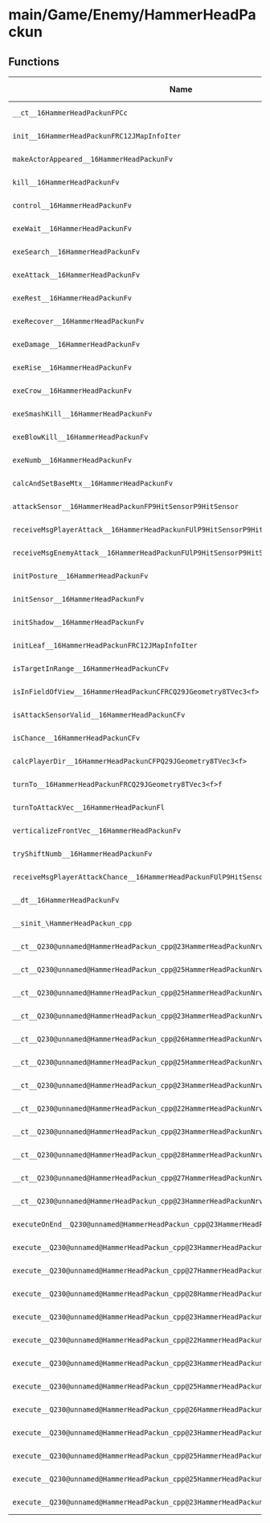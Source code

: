 # main/Game/Enemy/HammerHeadPackun

## Functions

| Name | Address | Match % |
|------|---------|---------|
| `__ct__16HammerHeadPackunFPCc` | `0x800EF9F4` | :x: (0.0%) |
| `init__16HammerHeadPackunFRC12JMapInfoIter` | `0x800EFA70` | :x: (0.0%) |
| `makeActorAppeared__16HammerHeadPackunFv` | `0x800EFBD8` | :x: (0.0%) |
| `kill__16HammerHeadPackunFv` | `0x800EFC10` | :x: (0.0%) |
| `control__16HammerHeadPackunFv` | `0x800EFCB8` | :x: (0.0%) |
| `exeWait__16HammerHeadPackunFv` | `0x800EFCC0` | :x: (0.0%) |
| `exeSearch__16HammerHeadPackunFv` | `0x800EFD50` | :x: (0.0%) |
| `exeAttack__16HammerHeadPackunFv` | `0x800EFDC8` | :x: (0.0%) |
| `exeRest__16HammerHeadPackunFv` | `0x800EFEB4` | :x: (0.0%) |
| `exeRecover__16HammerHeadPackunFv` | `0x800EFF40` | :x: (0.0%) |
| `exeDamage__16HammerHeadPackunFv` | `0x800EFFDC` | :x: (0.0%) |
| `exeRise__16HammerHeadPackunFv` | `0x800F00EC` | :x: (0.0%) |
| `exeCrow__16HammerHeadPackunFv` | `0x800F01E8` | :x: (0.0%) |
| `exeSmashKill__16HammerHeadPackunFv` | `0x800F028C` | :x: (0.0%) |
| `exeBlowKill__16HammerHeadPackunFv` | `0x800F0340` | :x: (0.0%) |
| `exeNumb__16HammerHeadPackunFv` | `0x800F0400` | :x: (0.0%) |
| `calcAndSetBaseMtx__16HammerHeadPackunFv` | `0x800F04F0` | :x: (0.0%) |
| `attackSensor__16HammerHeadPackunFP9HitSensorP9HitSensor` | `0x800F0594` | :x: (0.0%) |
| `receiveMsgPlayerAttack__16HammerHeadPackunFUlP9HitSensorP9HitSensor` | `0x800F07AC` | :x: (0.0%) |
| `receiveMsgEnemyAttack__16HammerHeadPackunFUlP9HitSensorP9HitSensor` | `0x800F09DC` | :x: (0.0%) |
| `initPosture__16HammerHeadPackunFv` | `0x800F0AEC` | :x: (0.0%) |
| `initSensor__16HammerHeadPackunFv` | `0x800F0B48` | :x: (0.0%) |
| `initShadow__16HammerHeadPackunFv` | `0x800F0CA8` | :x: (0.0%) |
| `initLeaf__16HammerHeadPackunFRC12JMapInfoIter` | `0x800F0D00` | :x: (0.0%) |
| `isTargetInRange__16HammerHeadPackunCFv` | `0x800F0E78` | :x: (0.0%) |
| `isInFieldOfView__16HammerHeadPackunCFRCQ29JGeometry8TVec3<f>` | `0x800F0F44` | :x: (0.0%) |
| `isAttackSensorValid__16HammerHeadPackunCFv` | `0x800F0FCC` | :x: (0.0%) |
| `isChance__16HammerHeadPackunCFv` | `0x800F10DC` | :x: (0.0%) |
| `calcPlayerDir__16HammerHeadPackunCFPQ29JGeometry8TVec3<f>` | `0x800F11B0` | :x: (0.0%) |
| `turnTo__16HammerHeadPackunFRCQ29JGeometry8TVec3<f>f` | `0x800F124C` | :x: (0.0%) |
| `turnToAttackVec__16HammerHeadPackunFl` | `0x800F1324` | :x: (0.0%) |
| `verticalizeFrontVec__16HammerHeadPackunFv` | `0x800F13DC` | :x: (0.0%) |
| `tryShiftNumb__16HammerHeadPackunFv` | `0x800F142C` | :x: (0.0%) |
| `receiveMsgPlayerAttackChance__16HammerHeadPackunFUlP9HitSensorP9HitSensor` | `0x800F1484` | :x: (0.0%) |
| `__dt__16HammerHeadPackunFv` | `0x800F1570` | :x: (0.0%) |
| `__sinit_\HammerHeadPackun_cpp` | `0x800F15CC` | :x: (0.0%) |
| `__ct__Q230@unnamed@HammerHeadPackun_cpp@23HammerHeadPackunNrvWaitFv` | `0x800F1648` | :x: (0.0%) |
| `__ct__Q230@unnamed@HammerHeadPackun_cpp@25HammerHeadPackunNrvSearchFv` | `0x800F1658` | :x: (0.0%) |
| `__ct__Q230@unnamed@HammerHeadPackun_cpp@25HammerHeadPackunNrvAttackFv` | `0x800F1668` | :x: (0.0%) |
| `__ct__Q230@unnamed@HammerHeadPackun_cpp@23HammerHeadPackunNrvRestFv` | `0x800F1678` | :x: (0.0%) |
| `__ct__Q230@unnamed@HammerHeadPackun_cpp@26HammerHeadPackunNrvRecoverFv` | `0x800F1688` | :x: (0.0%) |
| `__ct__Q230@unnamed@HammerHeadPackun_cpp@25HammerHeadPackunNrvDamageFv` | `0x800F1698` | :x: (0.0%) |
| `__ct__Q230@unnamed@HammerHeadPackun_cpp@23HammerHeadPackunNrvRiseFv` | `0x800F16A8` | :x: (0.0%) |
| `__ct__Q230@unnamed@HammerHeadPackun_cpp@22HammerHeadPackunNrvHitFv` | `0x800F16B8` | :x: (0.0%) |
| `__ct__Q230@unnamed@HammerHeadPackun_cpp@23HammerHeadPackunNrvCrowFv` | `0x800F16C8` | :x: (0.0%) |
| `__ct__Q230@unnamed@HammerHeadPackun_cpp@28HammerHeadPackunNrvSmashKillFv` | `0x800F16D8` | :x: (0.0%) |
| `__ct__Q230@unnamed@HammerHeadPackun_cpp@27HammerHeadPackunNrvBlowKillFv` | `0x800F16E8` | :x: (0.0%) |
| `__ct__Q230@unnamed@HammerHeadPackun_cpp@23HammerHeadPackunNrvNumbFv` | `0x800F16F8` | :x: (0.0%) |
| `executeOnEnd__Q230@unnamed@HammerHeadPackun_cpp@23HammerHeadPackunNrvNumbCFP5Spine` | `0x800F1708` | :x: (0.0%) |
| `execute__Q230@unnamed@HammerHeadPackun_cpp@23HammerHeadPackunNrvNumbCFP5Spine` | `0x800F1718` | :x: (0.0%) |
| `execute__Q230@unnamed@HammerHeadPackun_cpp@27HammerHeadPackunNrvBlowKillCFP5Spine` | `0x800F1720` | :x: (0.0%) |
| `execute__Q230@unnamed@HammerHeadPackun_cpp@28HammerHeadPackunNrvSmashKillCFP5Spine` | `0x800F1728` | :x: (0.0%) |
| `execute__Q230@unnamed@HammerHeadPackun_cpp@23HammerHeadPackunNrvCrowCFP5Spine` | `0x800F1730` | :x: (0.0%) |
| `execute__Q230@unnamed@HammerHeadPackun_cpp@22HammerHeadPackunNrvHitCFP5Spine` | `0x800F1738` | :x: (0.0%) |
| `execute__Q230@unnamed@HammerHeadPackun_cpp@23HammerHeadPackunNrvRiseCFP5Spine` | `0x800F177C` | :x: (0.0%) |
| `execute__Q230@unnamed@HammerHeadPackun_cpp@25HammerHeadPackunNrvDamageCFP5Spine` | `0x800F1784` | :x: (0.0%) |
| `execute__Q230@unnamed@HammerHeadPackun_cpp@26HammerHeadPackunNrvRecoverCFP5Spine` | `0x800F178C` | :x: (0.0%) |
| `execute__Q230@unnamed@HammerHeadPackun_cpp@23HammerHeadPackunNrvRestCFP5Spine` | `0x800F1794` | :x: (0.0%) |
| `execute__Q230@unnamed@HammerHeadPackun_cpp@25HammerHeadPackunNrvAttackCFP5Spine` | `0x800F179C` | :x: (0.0%) |
| `execute__Q230@unnamed@HammerHeadPackun_cpp@25HammerHeadPackunNrvSearchCFP5Spine` | `0x800F17A4` | :x: (0.0%) |
| `execute__Q230@unnamed@HammerHeadPackun_cpp@23HammerHeadPackunNrvWaitCFP5Spine` | `0x800F17AC` | :x: (0.0%) |
